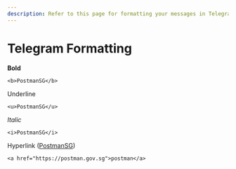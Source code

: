 ```yaml
---
description: Refer to this page for formatting your messages in Telegram.
---
```


# Telegram Formatting

**Bold**

```
<b>PostmanSG</b>
```

Underline

```
<u>PostmanSG</u>
```

_Italic_

```
<i>PostmanSG</i>
```

Hyperlink ([PostmanSG](https://postman.gov.sg/))

```
<a href="https://postman.gov.sg">postman</a>
```

